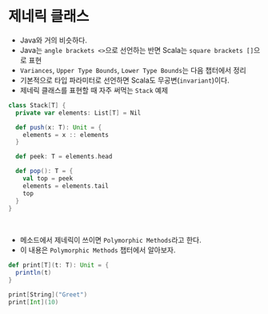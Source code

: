# 제네릭 클래스
  * Java와 거의 비슷하다.
  * Java는 ```angle brackets <>```으로 선언하는 반면 Scala는 ```square brackets []```으로 표현
  * ```Variances```, ```Upper Type Bounds```, ```Lower Type Bounds```는 다음 챕터에서 정리
  * 기본적으로 타입 파라미터로 선언하면 Scala도 무공변(```invariant```)이다.
  * 제네릭 클래스를 표현할 때 자주 써먹는 ```Stack``` 예제
  ```scala
  class Stack[T] {
    private var elements: List[T] = Nil

    def push(x: T): Unit = {
      elements = x :: elements
    }

    def peek: T = elements.head

    def pop(): T = {
      val top = peek
      elements = elements.tail
      top
    }
  }
  ```
  </br>
  
  * 메소드에서 제네릭이 쓰이면 ```Polymorphic Methods```라고 한다.
  * 이 내용은 ```Polymorphic Methods``` 챕터에서 알아보자.
  ```scala
  def print[T](t: T): Unit = {
    println(t)
  }
  
  print[String]("Greet")
  print[Int](10)
  ```
